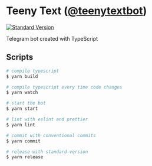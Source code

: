 # Teeny Text ([@teenytextbot](https://t.me/teenytextbot))

[![Standard Version](https://img.shields.io/badge/release-standard%20version-brightgreen.svg)](https://github.com/conventional-changelog/standard-version)

Telegram bot created with TypeScript

## Scripts

```bash
# compile typescript
$ yarn build

# compile typescript every time code changes
$ yarn watch

# start the bot
$ yarn start

# lint with eslint and prettier
$ yarn lint

# commit with conventional commits
$ yarn commit

# release with standard-version
$ yarn release
```

